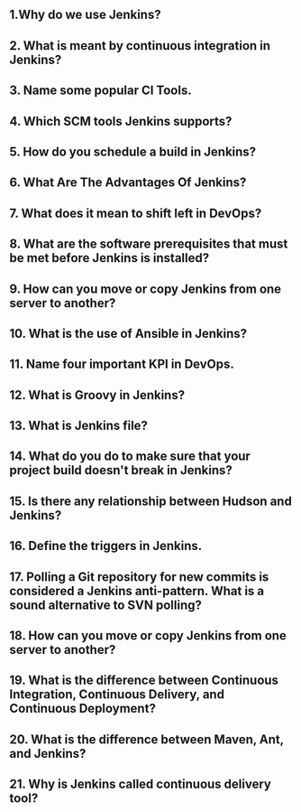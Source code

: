 ## 1.Why do we use Jenkins?

## 2. What is meant by continuous integration in Jenkins?

## 3. Name some popular  CI Tools.

## 4. Which SCM tools Jenkins supports?

## 5. How do you schedule a build in Jenkins?

## 6. What Are The Advantages Of Jenkins?

## 7. What does it mean to shift left in DevOps?

## 8. What are the software prerequisites that must be met before Jenkins is installed?

## 9. How can you move or copy Jenkins from one server to another?

## 10. What is the use of Ansible in Jenkins?

## 11. Name four important KPI in DevOps.

## 12. What is Groovy in Jenkins?

## 13. What is Jenkins file?

## 14. What do you do to make sure that your project build doesn't break in Jenkins?

## 15. Is there any relationship between Hudson and Jenkins?

## 16. Define the triggers in Jenkins.

## 17. Polling a Git repository for new commits is considered a Jenkins anti-pattern. What is a sound alternative to SVN polling?

## 18. How can you move or copy Jenkins from one server to another?

## 19. What is the difference between Continuous Integration, Continuous Delivery, and Continuous Deployment?

## 20. What is the difference between Maven, Ant, and Jenkins?

## 21. Why is Jenkins called continuous delivery tool?